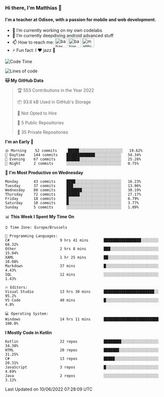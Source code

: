 ### Hi there, I'm Matthias 👋

#### I'm a teacher at Odisee, with a passion for mobile and web development.

- 🔭 I’m currently working on my own codelabs
- 🌱 I’m currently deepdiving android advanced stuff
- 📫 How to reach me: <a href="https://dev.to/batjas" target="_blank"><img align="center" src="https://raw.githubusercontent.com/rahuldkjain/github-profile-readme-generator/master/src/images/icons/Social/devto.svg" alt="batjas" height="30" width="40" /></a>
<a href="https://twitter.com/batjas" target="_blank"><img align="center" src="https://raw.githubusercontent.com/rahuldkjain/github-profile-readme-generator/master/src/images/icons/Social/twitter.svg" alt="batjas" height="30" width="40" /></a>
<a href="https://linkedin.com/in/matthiasdruwé" target="_blank"><img align="center" src="https://raw.githubusercontent.com/rahuldkjain/github-profile-readme-generator/master/src/images/icons/Social/linked-in-alt.svg" alt="matthiasdruwé" height="30" width="40" /></a>
- ⚡ Fun fact: I ❤ jazz 🎷


<!--START_SECTION:waka-->
![Code Time](http://img.shields.io/badge/Code%20Time-323%20hrs%2025%20mins-blue)

![Lines of code](https://img.shields.io/badge/From%20Hello%20World%20I%27ve%20Written-223%20Thousand%20lines%20of%20code-blue)

**🐱 My GitHub Data** 

> 🏆 553 Contributions in the Year 2022
 > 
> 📦 93.6 kB Used in GitHub's Storage 
 > 
> 🚫 Not Opted to Hire
 > 
> 📜 5 Public Repositories 
 > 
> 🔑 35 Private Repositories  
 > 
**I'm an Early 🐤** 

```text
🌞 Morning    52 commits     █████░░░░░░░░░░░░░░░░░░░░   19.62% 
🌆 Daytime    144 commits    █████████████░░░░░░░░░░░░   54.34% 
🌃 Evening    67 commits     ██████░░░░░░░░░░░░░░░░░░░   25.28% 
🌙 Night      2 commits      ░░░░░░░░░░░░░░░░░░░░░░░░░   0.75%

```
📅 **I'm Most Productive on Wednesday** 

```text
Monday       43 commits     ████░░░░░░░░░░░░░░░░░░░░░   16.23% 
Tuesday      37 commits     ███░░░░░░░░░░░░░░░░░░░░░░   13.96% 
Wednesday    80 commits     ███████░░░░░░░░░░░░░░░░░░   30.19% 
Thursday     72 commits     ██████░░░░░░░░░░░░░░░░░░░   27.17% 
Friday       18 commits     █░░░░░░░░░░░░░░░░░░░░░░░░   6.79% 
Saturday     10 commits     █░░░░░░░░░░░░░░░░░░░░░░░░   3.77% 
Sunday       5 commits      ░░░░░░░░░░░░░░░░░░░░░░░░░   1.89%

```


📊 **This Week I Spent My Time On** 

```text
⌚︎ Time Zone: Europe/Brussels

💬 Programming Languages: 
C#                       9 hrs 41 mins       █████████████████░░░░░░░░   68.32% 
Other                    2 hrs 8 mins        ███░░░░░░░░░░░░░░░░░░░░░░   15.04% 
XAML                     1 hr 25 mins        ██░░░░░░░░░░░░░░░░░░░░░░░   10.08% 
Markdown                 37 mins             █░░░░░░░░░░░░░░░░░░░░░░░░   4.43% 
SQL                      12 mins             ░░░░░░░░░░░░░░░░░░░░░░░░░   1.43%

🔥 Editors: 
Visual Studio            13 hrs 30 mins      ███████████████████████░░   95.2% 
VS Code                  40 mins             █░░░░░░░░░░░░░░░░░░░░░░░░   4.8%

💻 Operating System: 
Windows                  14 hrs 11 mins      █████████████████████████   100.0%

```

**I Mostly Code in Kotlin** 

```text
Kotlin                   22 repos            ████████░░░░░░░░░░░░░░░░░   34.38% 
HTML                     20 repos            ███████░░░░░░░░░░░░░░░░░░   31.25% 
C#                       13 repos            █████░░░░░░░░░░░░░░░░░░░░   20.31% 
JavaScript               3 repos             █░░░░░░░░░░░░░░░░░░░░░░░░   4.69% 
Java                     2 repos             ░░░░░░░░░░░░░░░░░░░░░░░░░   3.12%

```



 Last Updated on 10/06/2022 07:28:09 UTC
<!--END_SECTION:waka-->
